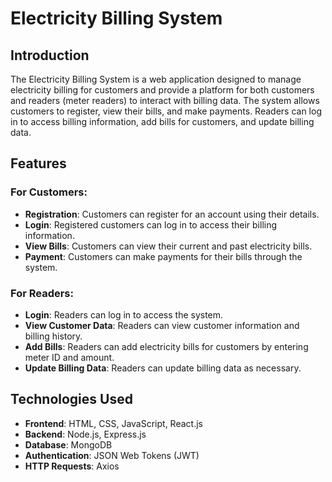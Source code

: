 # Electricity Billing System

## Introduction

The Electricity Billing System is a web application designed to manage electricity billing for customers and provide a platform for both customers and readers (meter readers) to interact with billing data. The system allows customers to register, view their bills, and make payments. Readers can log in to access billing information, add bills for customers, and update billing data.

## Features

### For Customers:
- **Registration**: Customers can register for an account using their details.
- **Login**: Registered customers can log in to access their billing information.
- **View Bills**: Customers can view their current and past electricity bills.
- **Payment**: Customers can make payments for their bills through the system.

### For Readers:
- **Login**: Readers can log in to access the system.
- **View Customer Data**: Readers can view customer information and billing history.
- **Add Bills**: Readers can add electricity bills for customers by entering meter ID and amount.
- **Update Billing Data**: Readers can update billing data as necessary.

## Technologies Used

- **Frontend**: HTML, CSS, JavaScript, React.js
- **Backend**: Node.js, Express.js
- **Database**: MongoDB
- **Authentication**: JSON Web Tokens (JWT)
- **HTTP Requests**: Axios


